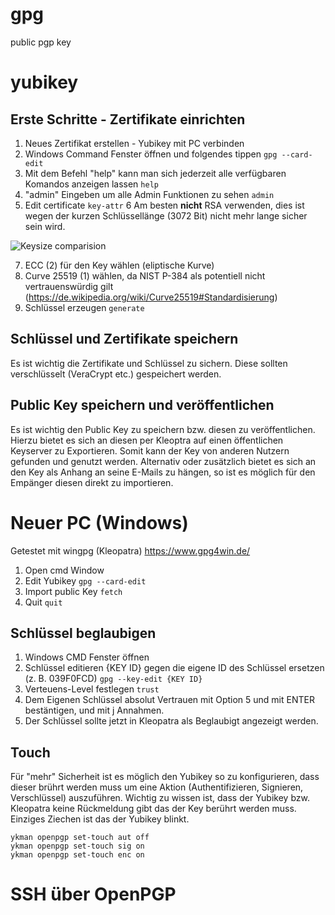 # gpg
public pgp key

# yubikey
## Erste Schritte - Zertifikate einrichten
1. Neues Zertifikat erstellen - Yubikey mit PC verbinden
2. Windows Command Fenster öffnen und folgendes tippen
```gpg --card-edit```
3. Mit dem Befehl "help" kann man sich jederzeit alle verfügbaren Komandos anzeigen lassen
```help```
4. "admin" Eingeben um alle Admin Funktionen zu sehen
```admin```
5. Edit certificate
```key-attr```
6 Am besten **nicht** RSA verwenden, dies ist wegen der kurzen Schlüssellänge (3072 Bit) nicht mehr lange sicher sein wird.

![Keysize comparision](https://i.stack.imgur.com/XE9YN.jpg)

7. ECC (2) für den Key wählen (eliptische Kurve)
8. Curve 25519 (1) wählen, da NIST P-384 als potentiell nicht vertrauenswürdig gilt (https://de.wikipedia.org/wiki/Curve25519#Standardisierung)
9. Schlüssel erzeugen
```generate```

## Schlüssel und Zertifikate speichern
Es ist wichtig die Zertifikate und Schlüssel zu sichern. Diese sollten verschlüsselt (VeraCrypt etc.) gespeichert werden.

## Public Key speichern und veröffentlichen
Es ist wichtig den Public Key zu speichern bzw. diesen zu veröffentlichen.
Hierzu bietet es sich an diesen per Kleoptra auf einen öffentlichen Keyserver zu Exportieren. Somit kann der Key von anderen Nutzern gefunden und genutzt werden.
Alternativ oder zusätzlich bietet es sich an den Key als Anhang an seine E-Mails zu hängen, so ist es möglich für den Empänger diesen direkt zu importieren.


# Neuer PC (Windows)
Getestet mit wingpg (Kleopatra)
https://www.gpg4win.de/

1. Open cmd Window
2. Edit Yubikey
```gpg --card-edit```
3. Import public Key
```fetch```
4. Quit
```quit```

## Schlüssel beglaubigen
1. Windows CMD Fenster öffnen
2. Schlüssel editieren {KEY ID} gegen die eigene ID des Schlüssel ersetzen (z. B. 039F0FCD)
```gpg --key-edit {KEY ID}```
3. Verteuens-Level festlegen
```trust```
4. Dem Eigenen Schlüssel absolut Vertrauen mit Option 5 und mit ENTER bestäntigen, und mit j Annahmen.
5. Der Schlüssel sollte jetzt in Kleopatra als Beglaubigt angezeigt werden.

## Touch
Für "mehr" Sicherheit ist es möglich den Yubikey so zu konfigurieren, dass dieser brührt werden muss um eine Aktion (Authentifizieren, Signieren, Verschlüssel) auszuführen.
Wichtig zu wissen ist, dass der Yubikey bzw. Kleopatra keine Rückmeldung gibt das der Key berührt werden muss. Einziges Ziechen ist das der Yubikey blinkt.

```
ykman openpgp set-touch aut off
ykman openpgp set-touch sig on
ykman openpgp set-touch enc on
```

# SSH über OpenPGP
